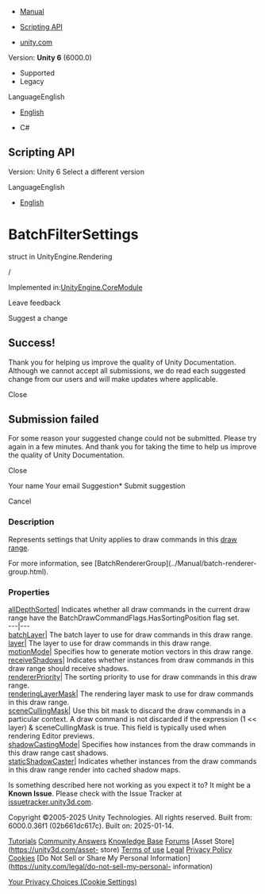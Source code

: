 [ ]()

  * [Manual](../Manual/index.html)
  * [Scripting API](../ScriptReference/index.html)

  * [unity.com](https://unity.com/)

Version: **Unity 6** (6000.0)

  * Supported
  * Legacy

LanguageEnglish

  * [English]()

  * C#

[ ](https://docs.unity3d.com)

## Scripting API

Version: Unity 6 Select a different version

LanguageEnglish

  * [English]()

# BatchFilterSettings

struct in UnityEngine.Rendering

/

Implemented in:[UnityEngine.CoreModule](UnityEngine.CoreModule.html)

Leave feedback

Suggest a change

## Success!

Thank you for helping us improve the quality of Unity Documentation. Although
we cannot accept all submissions, we do read each suggested change from our
users and will make updates where applicable.

Close

## Submission failed

For some reason your suggested change could not be submitted. Please <a>try
again</a> in a few minutes. And thank you for taking the time to help us
improve the quality of Unity Documentation.

Close

Your name Your email Suggestion* Submit suggestion

Cancel

[ ]()

### Description

Represents settings that Unity applies to draw commands in this [draw
range](Rendering.BatchDrawRange.html).

For more information, see [BatchRendererGroup](../Manual/batch-renderer-
group.html).

### Properties

[allDepthSorted](Rendering.BatchFilterSettings-allDepthSorted.html)| Indicates
whether all draw commands in the current draw range have the
BatchDrawCommandFlags.HasSortingPosition flag set.  
---|---  
[batchLayer](Rendering.BatchFilterSettings-batchLayer.html)| The batch layer
to use for draw commands in this draw range.  
[layer](Rendering.BatchFilterSettings-layer.html)| The layer to use for draw
commands in this draw range.  
[motionMode](Rendering.BatchFilterSettings-motionMode.html)| Specifies how to
generate motion vectors in this draw range.  
[receiveShadows](Rendering.BatchFilterSettings-receiveShadows.html)| Indicates
whether instances from draw commands in this draw range should receive
shadows.  
[rendererPriority](Rendering.BatchFilterSettings-rendererPriority.html)| The
sorting priority to use for draw commands in this draw range.  
[renderingLayerMask](Rendering.BatchFilterSettings-renderingLayerMask.html)|
The rendering layer mask to use for draw commands in this draw range.  
[sceneCullingMask](Rendering.BatchFilterSettings-sceneCullingMask.html)| Use
this bit mask to discard the draw commands in a particular context. A draw
command is not discarded if the expression (1 << layer) & sceneCullingMask is
true. This field is typically used when rendering Editor previews.  
[shadowCastingMode](Rendering.BatchFilterSettings-shadowCastingMode.html)|
Specifies how instances from the draw commands in this draw range cast
shadows.  
[staticShadowCaster](Rendering.BatchFilterSettings-staticShadowCaster.html)|
Indicates whether instances from the draw commands in this draw range render
into cached shadow maps.  
  
Is something described here not working as you expect it to? It might be a
**Known Issue**. Please check with the Issue Tracker at
[issuetracker.unity3d.com](https://issuetracker.unity3d.com).

Copyright ©2005-2025 Unity Technologies. All rights reserved. Built from:
6000.0.36f1 (02b661dc617c). Built on: 2025-01-14.

[Tutorials](https://unity3d.com/learn) [Community
Answers](https://answers.unity3d.com) [Knowledge
Base](https://support.unity3d.com/hc/en-us)
[Forums](https://forum.unity3d.com) [Asset Store](https://unity3d.com/asset-
store) [Terms of use](https://docs.unity3d.com/Manual/TermsOfUse.html)
[Legal](https://unity.com/legal) [Privacy
Policy](https://unity.com/legal/privacy-policy)
[Cookies](https://unity.com/legal/cookie-policy) [Do Not Sell or Share My
Personal Information](https://unity.com/legal/do-not-sell-my-personal-
information)

[Your Privacy Choices (Cookie Settings)](javascript:void\(0\);)

